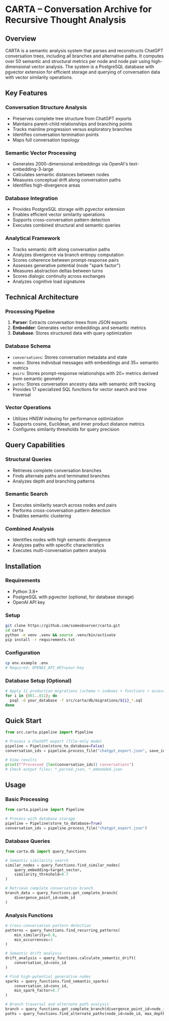 # CARTA – Conversation Archive for Recursive Thought Analysis

## Overview

CARTA is a semantic analysis system that parses and reconstructs ChatGPT conversation trees, including all branches and alternative paths. It computes over 50 semantic and structural metrics per node and node pair using high-dimensional vector analysis. The system is a PostgreSQL database with pgvector extension for efficient storage and querying of conversation data with vector similarity operations.

## Key Features

### Conversation Structure Analysis
- Preserves complete tree structure from ChatGPT exports
- Maintains parent-child relationships and branching points
- Tracks mainline progression versus exploratory branches
- Identifies conversation termination points
- Maps full conversation topology

### Semantic Vector Processing
- Generates 2000-dimensional embeddings via OpenAI's text-embedding-3-large
- Calculates semantic distances between nodes
- Measures conceptual drift along conversation paths
- Identifies high-divergence areas

### Database Integration
- Provides PostgreSQL storage with pgvector extension
- Enables efficient vector similarity operations
- Supports cross-conversation pattern detection
- Executes combined structural and semantic queries

### Analytical Framework
- Tracks semantic drift along conversation paths
- Analyzes divergence via branch entropy computation
- Scores coherence between prompt-response pairs
- Assesses generative potential (node "spark factor")
- Measures abstraction deltas between turns
- Scores dialogic continuity across exchanges
- Analyzes cognitive load signatures

## Technical Architecture

### Processing Pipeline
1. **Parser**: Extracts conversation trees from JSON exports
2. **Embedder**: Generates vector embeddings and semantic metrics
3. **Database**: Stores structured data with query optimization

### Database Schema
- `conversations`: Stores conversation metadata and state
- `nodes`: Stores individual messages with embeddings and 35+ semantic metrics
- `pairs`: Stores prompt-response relationships with 20+ metrics derived from semantic geometry
- `paths`: Stores conversation ancestry data with semantic drift tracking
- Provides 17 specialized SQL functions for vector search and tree traversal

### Vector Operations
- Utilizes HNSW indexing for performance optimization
- Supports cosine, Euclidean, and inner product distance metrics
- Configures similarity thresholds for query precision

## Query Capabilities

### Structural Queries
- Retrieves complete conversation branches
- Finds alternate paths and terminated branches
- Analyzes depth and branching patterns

### Semantic Search
- Executes similarity search across nodes and pairs
- Performs cross-conversation pattern detection
- Enables semantic clustering

### Combined Analysis
- Identifies nodes with high semantic divergence
- Analyzes paths with specific characteristics
- Executes multi-conversation pattern analysis

## Installation

### Requirements
- Python 3.8+
- PostgreSQL with pgvector (optional, for database storage)
- OpenAI API key

### Setup
```bash
git clone https://github.com/someobserver/carta.git
cd carta
python -m venv .venv && source .venv/bin/activate
pip install -r requirements.txt
```

### Configuration
```bash
cp env.example .env
# Required: OPENAI_API_KEY=your-key
```

### Database Setup (Optional)
```bash
# Apply 11 production migrations (schema + indexes + functions + access control)
for i in {001..011}; do
  psql -d your_database -f src/carta/db/migrations/${i}_*.sql
done
```

## Quick Start

```python
from src.carta.pipeline import Pipeline

# Process a ChatGPT export (file-only mode)
pipeline = Pipeline(store_to_database=False)
conversation_ids = pipeline.process_file("chatgpt_export.json", save_intermediates=True)

# View results
print(f"Processed {len(conversation_ids)} conversations")
# Check output files: *_parsed.json, *_embedded.json
```

## Usage

### Basic Processing
```python
from carta.pipeline import Pipeline

# Process with database storage
pipeline = Pipeline(store_to_database=True)
conversation_ids = pipeline.process_file("chatgpt_export.json")
```

### Database Queries
```python
from carta.db import query_functions

# Semantic similarity search
similar_nodes = query_functions.find_similar_nodes(
    query_embedding=target_vector,
    similarity_threshold=0.7
)

# Retrieve complete conversation branch
branch_data = query_functions.get_complete_branch(
    divergence_point_id=node_id
)
```

### Analysis Functions
```python
# Cross-conversation pattern detection
patterns = query_functions.find_recurring_patterns(
    min_similarity=0.8,
    min_occurrences=3
)

# Semantic drift analysis
drift_analysis = query_functions.calculate_semantic_drift(
    conversation_id=conv_id
)

# Find high-potential generative nodes
sparks = query_functions.find_semantic_sparks(
    conversation_id=conv_id,
    min_spark_factor=0.7
)

# Branch traversal and alternate path analysis
branch = query_functions.get_complete_branch(divergence_point_id=node_id)
paths = query_functions.find_alternate_paths(node_id=node_id, max_depth=3)
```

